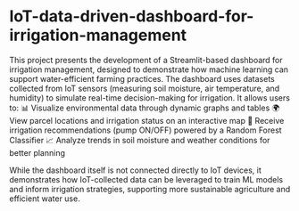 # IoT-data-driven-dashboard-for-irrigation-management
This project presents the development of a Streamlit-based dashboard for irrigation management, designed to demonstrate how machine learning can support water-efficient farming practices. The dashboard uses datasets collected from IoT sensors (measuring soil moisture, air temperature, and humidity) to simulate real-time decision-making for irrigation.
It allows users to:
📊 Visualize environmental data through dynamic graphs and tables
🌍 View parcel locations and irrigation status on an interactive map
🤖 Receive irrigation recommendations (pump ON/OFF) powered by a Random Forest Classifier
📈 Analyze trends in soil moisture and weather conditions for better planning

While the dashboard itself is not connected directly to IoT devices, it demonstrates how IoT-collected data can be leveraged to train ML models and inform irrigation strategies, supporting more sustainable agriculture and efficient water use.

